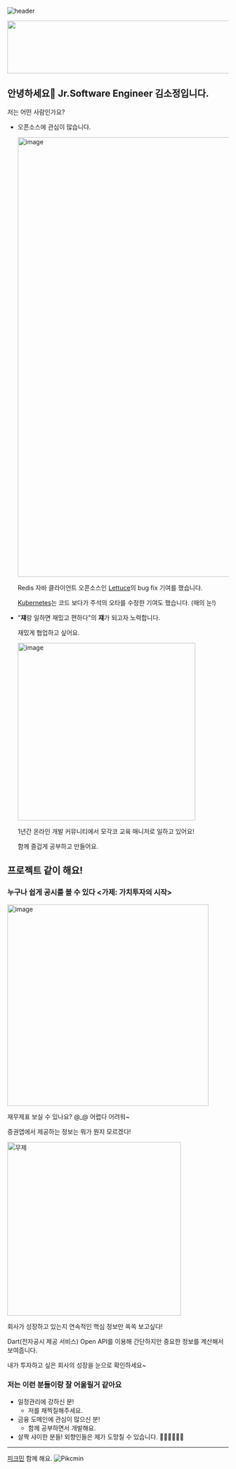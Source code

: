  
![header](https://capsule-render.vercel.app/api?type=wave&color=auto&height=300&section=header&text=SO-JUNG'sGithub&fontSize=70)
 
<a href="https://www.gitanimals.org/en_US?utm_medium=image&utm_source=ten-squirrel&utm_content=line">
  <img
    src="https://render.gitanimals.org/lines/ten-squirrel"
    width="600"
    height="120"
  />
</a>
  

 	
## 안녕하세요👋 Jr.Software Engineer 김소정입니다.
저는 어떤 사람인가요?

- 오픈소스에 관심이 많습니다.
  
  <img width="1000" alt="image" src="https://github.com/user-attachments/assets/78ba37a1-3774-4fb0-8151-ff1e79b95f05" />
  
  Redis 자바 클라이언트 오픈소스인 [Lettuce](https://github.com/redis/lettuce)의 bug fix 기여를 했습니다.

  [Kubernetes](https://github.com/kubernetes/kubernetes)는 코드 보다가 주석의 오타를 수정한 기여도 했습니다. (매의 눈!)


- "**쟤**랑 일하면 재밌고 편하다"의 **쟤**가 되고자 노력합니다.
  
  재밌게 협업하고 싶어요.

  <img width="404" alt="image" src="https://github.com/user-attachments/assets/ba2b9790-9ac4-4cfc-abd4-89637c1689c8" />

  1년간 온라인 개발 커뮤니티에서 모각코 교육 매니저로 일하고 있어요!
  
  함께 즐겁게 공부하고 만들어요.


## 프로젝트 같이 해요!
### 누구나 쉽게 공시를 볼 수 있다 <가제: 가치투자의 시작>

<img width="458" alt="image" src="https://github.com/user-attachments/assets/c095bcf3-6fff-4dac-bf7d-128e35ccd34e" />


재무제표 보실 수 있나요? @_@ 어렵다 어려워~

증권앱에서 제공하는 정보는 뭐가 뭔지 모르겠다!

<img width="395" alt="무제" src="https://github.com/user-attachments/assets/9727a0fe-d416-4121-b9f5-02076c17c0ad" />

회사가 성장하고 있는지 연속적인 핵심 정보만 쏙쏙 보고싶다!

Dart(전자공시 제공 서비스) Open API를 이용해 간단하지만 중요한 정보를 계산해서 보여줍니다.

내가 투자하고 싶은 회사의 성장을 눈으로 확인하세요~


### 저는 이런 분들이랑 잘 어울릴거 같아요
- 일정관리에 강하신 분!
  - 저를 채찍질해주세요.
- 금융 도메인에 관심이 많으신 분!
  - 함께 공부하면서 개발해요.
- 살짝 샤이한 분들! 외향인들은 제가 도망칠 수 있습니다. 🏃‍♂️🏃‍♂️🏃‍♂️


---
[피크민](https://pikminbloom.onelink.me/pWSt/su7i6lkh) 함께 해요. 
![Pikcmin](https://github.com/user-attachments/assets/8da9fcd5-74e2-4f2a-9715-4b4d56d1e8b5)
